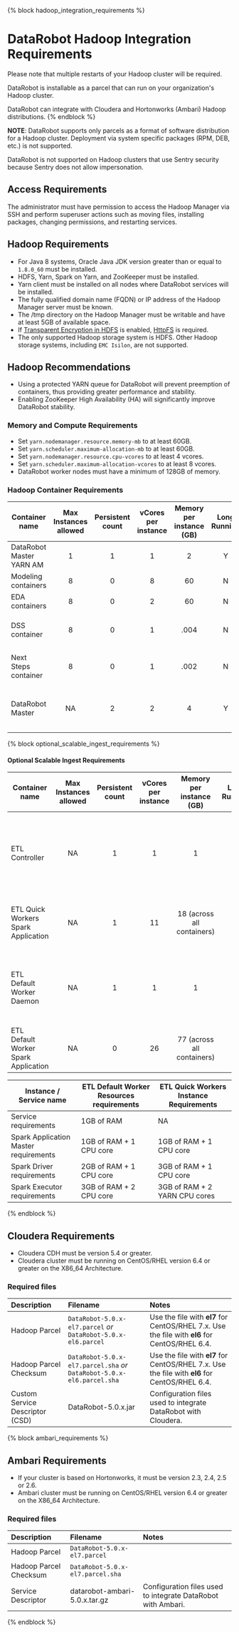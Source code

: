 {% block hadoop_integration_requirements %}
# DataRobot Hadoop Integration Requirements

Please note that multiple restarts of your Hadoop cluster will be required.

DataRobot is installable as a parcel that can run on your organization's Hadoop cluster.

DataRobot can integrate with Cloudera and Hortonworks (Ambari) Hadoop distributions.
{% endblock %}

**NOTE**: DataRobot supports only parcels as a format of software distribution for a Hadoop cluster.
Deployment via system specific packages (RPM, DEB, etc.) is not supported.

DataRobot is not supported on Hadoop clusters that use Sentry security because Sentry does not allow impersonation.

## Access Requirements

The administrator must have permission to access the Hadoop Manager
via SSH and perform superuser actions such as moving files, installing packages,
changing permissions, and restarting services.

## Hadoop Requirements

* For Java 8 systems, Oracle Java JDK version greater than or equal to
`1.8.0_60` must be installed.
* HDFS, Yarn, Spark on Yarn, and ZooKeeper must be installed.
* Yarn client must be installed on all nodes where DataRobot services will be installed.
* The fully qualified domain name (FQDN) or IP address of the Hadoop
Manager server must be known.
* The /tmp directory on the Hadoop Manager must be writable and have
at least 5GB of available space.
* If [Transparent Encryption in HDFS](http://hadoop.apache.org/docs/stable/hadoop-project-dist/hadoop-hdfs/TransparentEncryption.html) is enabled, [HttpFS](https://hadoop.apache.org/docs/stable/hadoop-kms/index.html) is required.
* The only supported Hadoop storage system is HDFS. Other Hadoop storage systems, including `EMC Isilon`, are not supported.

## Hadoop Recommendations

* Using a protected YARN queue for DataRobot will prevent preemption of containers, thus providing greater performance and stability.
* Enabling ZooKeeper High Availability (HA) will significantly improve DataRobot stability.

### Memory and Compute Requirements

* Set `yarn.nodemanager.resource.memory-mb` to at least 60GB.
* Set `yarn.scheduler.maximum-allocation-mb` to at least 60GB.
* Set `yarn.nodemanager.resource.cpu-vcores` to at least 4 vcores.
* Set `yarn.scheduler.maximum-allocation-vcores` to at least 8 vcores.
* DataRobot worker nodes must have a minimum of 128GB of memory.

### Hadoop Container Requirements

| Container name | Max Instances allowed | Persistent count | vCores per instance | Memory per instance (GB) | Long Running | Notes |
|----------------|:---------------------:|:----------------:|:-------------------:|:------------------------:|:------------:|-------|
|DataRobot Master YARN AM|1|1|1|2|Y|Required|
|Modeling containers|8|0|8|60|N|Required|
|EDA containers|8|0|2|60|N|Required|
|DSS container|8|0|1|.004|N|Only required if `execmanagerqw` is not used|
|Next Steps container|8|0|1|.002|N|Only required if `execmanagerqw` is not used|
|DataRobot Master|NA|2|2|4|Y|Taking the role of different DSS and next steps tasks.|

{% block optional_scalable_ingest_requirements %}
#### Optional Scalable Ingest Requirements

| Container name | Max Instances allowed | Persistent count | vCores per instance | Memory per instance (GB) | Long Running | Notes |
|----------------|:---------------------:|:----------------:|:-------------------:|:------------------------:|:------------:|-------|
|ETL Controller|NA|1|1|1|Y|A lightweight service running outside of YARN: Track status/health of the services, Provide REST API to ETL services, Dataset type & format recognition.|
|ETL Quick Workers Spark Application|NA|1|11|18 (across all containers)|Y|Submits new spark jobs for Fast EDA, ingest of small Avro and Parquet files & other low-latency jobs.|
|ETL Default Worker Daemon|NA|1|1|1|Y|A new Spark app is dynamically created that submits and manages the qualifying ingest/downsampling in a new Yarn app per job request.|
|ETL Default Worker Spark Application|NA|0|26|77 (across all containers)|N|Executes jobs submitted to ETL Default Worker Daemon|


| Instance / Service name | ETL Default Worker Resources requirements | ETL Quick Workers Instance Requirements |
|-------------------------|-------------------------------------------|-----------------------------------------|
|Service requirements|1GB of RAM|NA|
|Spark Application Master requirements|1GB of RAM + 1 CPU core|1GB of RAM + 1 CPU core|
|Spark Driver requirements|2GB of RAM + 1 CPU core|3GB of RAM + 1 CPU core|
|Spark Executor requirements|3GB of RAM + 2 CPU core|3GB of RAM + 2 YARN CPU cores|
{% endblock %}

## Cloudera Requirements

* Cloudera CDH must be version 5.4 or greater.
* Cloudera cluster must be running on CentOS/RHEL version 6.4 or greater on the X86_64 Architecture.

### Required files

| Description | Filename | Notes |
|:------------|:---------|:------|
| Hadoop Parcel | `DataRobot-5.0.x-el7.parcel` *or* `DataRobot-5.0.x-el6.parcel` | Use the file with **el7** for CentOS/RHEL 7.x. Use the file with **el6** for CentOS/RHEL 6.4. |
| Hadoop Parcel Checksum | `DataRobot-5.0.x-el7.parcel.sha` *or* `DataRobot-5.0.x-el6.parcel.sha` | Use the file with **el7** for CentOS/RHEL 7.x. Use the file with **el6** for CentOS/RHEL 6.4. |
| Custom Service Descriptor (CSD) | DataRobot-5.0.x.jar | Configuration files used to integrate DataRobot with Cloudera. |

{% block ambari_requirements %}
## Ambari Requirements

* If your cluster is based on Hortonworks, it must be version 2.3, 2.4, 2.5 or 2.6.
* Ambari cluster must be running on CentOS/RHEL version 6.4 or greater on the X86_64 Architecture.

### Required files

| Description | Filename | Notes |
|:------------|:---------|:------|
| Hadoop Parcel | `DataRobot-5.0.x-el7.parcel` | |
| Hadoop Parcel Checksum | `DataRobot-5.0.x-el7.parcel.sha` | |
| Service Descriptor | datarobot-ambari-5.0.x.tar.gz | Configuration files used to integrate DataRobot with Ambari. |
{% endblock %}
